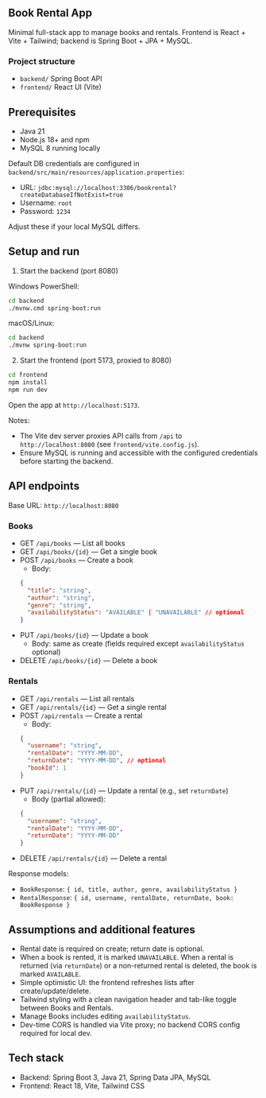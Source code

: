 ## Book Rental App

Minimal full-stack app to manage books and rentals. Frontend is React + Vite + Tailwind; backend is Spring Boot + JPA + MySQL.

### Project structure

- `backend/` Spring Boot API
- `frontend/` React UI (Vite)

## Prerequisites

- Java 21
- Node.js 18+ and npm
- MySQL 8 running locally

Default DB credentials are configured in `backend/src/main/resources/application.properties`:

- URL: `jdbc:mysql://localhost:3306/bookrental?createDatabaseIfNotExist=true`
- Username: `root`
- Password: `1234`

Adjust these if your local MySQL differs.

## Setup and run

1) Start the backend (port 8080)

Windows PowerShell:

```bash
cd backend
./mvnw.cmd spring-boot:run
```

macOS/Linux:

```bash
cd backend
./mvnw spring-boot:run
```

2) Start the frontend (port 5173, proxied to 8080)

```bash
cd frontend
npm install
npm run dev
```

Open the app at `http://localhost:5173`.

Notes:
- The Vite dev server proxies API calls from `/api` to `http://localhost:8080` (see `frontend/vite.config.js`).
- Ensure MySQL is running and accessible with the configured credentials before starting the backend.

## API endpoints

Base URL: `http://localhost:8080`

### Books

- GET `/api/books` — List all books
- GET `/api/books/{id}` — Get a single book
- POST `/api/books` — Create a book
  - Body:
  ```json
  {
    "title": "string",
    "author": "string",
    "genre": "string",
    "availabilityStatus": "AVAILABLE" | "UNAVAILABLE" // optional
  }
  ```
- PUT `/api/books/{id}` — Update a book
  - Body: same as create (fields required except `availabilityStatus` optional)
- DELETE `/api/books/{id}` — Delete a book

### Rentals

- GET `/api/rentals` — List all rentals
- GET `/api/rentals/{id}` — Get a single rental
- POST `/api/rentals` — Create a rental
  - Body:
  ```json
  {
    "username": "string",
    "rentalDate": "YYYY-MM-DD",
    "returnDate": "YYYY-MM-DD", // optional
    "bookId": 1
  }
  ```
- PUT `/api/rentals/{id}` — Update a rental (e.g., set `returnDate`)
  - Body (partial allowed):
  ```json
  {
    "username": "string",
    "rentalDate": "YYYY-MM-DD",
    "returnDate": "YYYY-MM-DD"
  }
  ```
- DELETE `/api/rentals/{id}` — Delete a rental

Response models:
- `BookResponse`: `{ id, title, author, genre, availabilityStatus }`
- `RentalResponse`: `{ id, username, rentalDate, returnDate, book: BookResponse }`

## Assumptions and additional features

- Rental date is required on create; return date is optional.
- When a book is rented, it is marked `UNAVAILABLE`. When a rental is returned (via `returnDate`) or a non-returned rental is deleted, the book is marked `AVAILABLE`.
- Simple optimistic UI: the frontend refreshes lists after create/update/delete.
- Tailwind styling with a clean navigation header and tab-like toggle between Books and Rentals.
- Manage Books includes editing `availabilityStatus`.
- Dev-time CORS is handled via Vite proxy; no backend CORS config required for local dev.

## Tech stack

- Backend: Spring Boot 3, Java 21, Spring Data JPA, MySQL
- Frontend: React 18, Vite, Tailwind CSS


